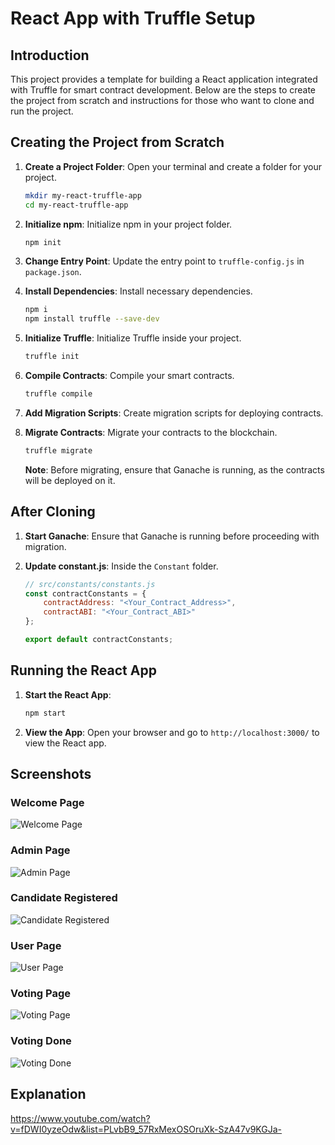 # React App with Truffle Setup

## Introduction

This project provides a template for building a React application integrated with Truffle for smart contract development. Below are the steps to create the project from scratch and instructions for those who want to clone and run the project.

## Creating the Project from Scratch

1. **Create a Project Folder**: Open your terminal and create a folder for your project.
   ```bash
   mkdir my-react-truffle-app
   cd my-react-truffle-app
   ```

2. **Initialize npm**: Initialize npm in your project folder.
   ```bash
   npm init
   ```

3. **Change Entry Point**: Update the entry point to `truffle-config.js` in `package.json`.

4. **Install Dependencies**: Install necessary dependencies.
   ```bash
   npm i
   npm install truffle --save-dev
   ```

5. **Initialize Truffle**: Initialize Truffle inside your project.
   ```bash
   truffle init
   ```

6. **Compile Contracts**: Compile your smart contracts.
   ```bash
   truffle compile
   ```

7. **Add Migration Scripts**: Create migration scripts for deploying contracts.

8. **Migrate Contracts**: Migrate your contracts to the blockchain.
   ```bash
   truffle migrate
   ```
   **Note**: Before migrating, ensure that Ganache is running, as the contracts will be deployed on it.

## After Cloning

1. **Start Ganache**: Ensure that Ganache is running before proceeding with migration.

2. **Update constant.js**: Inside the `Constant` folder.
   ```javascript
   // src/constants/constants.js
   const contractConstants = {
       contractAddress: "<Your_Contract_Address>",
       contractABI: "<Your_Contract_ABI>"
   };

   export default contractConstants;
   ```

## Running the React App

1. **Start the React App**: 
   ```bash
   npm start
   ```

2. **View the App**: 
   Open your browser and go to `http://localhost:3000/` to view the React app.

## Screenshots

### Welcome Page
![Welcome Page](https://github.com/Merve-1/VotingDapp/blob/main/screenshots/welcome%20page.png?raw=true)

### Admin Page
![Admin Page](https://github.com/Merve-1/VotingDapp/blob/main/screenshots/admin%20page.png?raw=true)

### Candidate Registered
![Candidate Registered](https://github.com/Merve-1/VotingDapp/blob/main/screenshots/candidate%20data%20uploaded.png?raw=true)

### User Page
![User Page](https://github.com/Merve-1/VotingDapp/blob/main/screenshots/user%20page.png?raw=true)

### Voting Page
![Voting Page](https://github.com/Merve-1/VotingDapp/blob/main/screenshots/voting%20page.png?raw=true)

### Voting Done
![Voting Done](https://github.com/Merve-1/VotingDapp/blob/main/screenshots/voting%20done.png?raw=true)

## Explanation 

https://www.youtube.com/watch?v=fDWI0yzeOdw&list=PLvbB9_57RxMexOSOruXk-SzA47v9KGJa-
